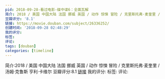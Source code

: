 ```yaml
---
pid: 2018-09-28-看过电影-碟中谍6：全面瓦解
简介: 2018 / 美国 中国大陆 法国 挪威 英国 / 动作 惊悚 冒险 / 克里斯托弗·麦奎里 / 汤姆·克鲁斯 亨利·卡维尔
豆瓣评分: '8.1'
链接: https://movie.douban.com/subject/26336252/
创建时间: '2018-09-28 02:48:29'
我的评分:
标签:
评论:
tags: [douban]
categories: [timeline]
---
```

简介:2018 / 美国 中国大陆 法国 挪威 英国 / 动作 惊悚 冒险 / 克里斯托弗·麦奎里 / 汤姆·克鲁斯 亨利·卡维尔
豆瓣评分:8.1
[链接](https://movie.douban.com/subject/26336252/)
我的评分:
标签:
评论:
